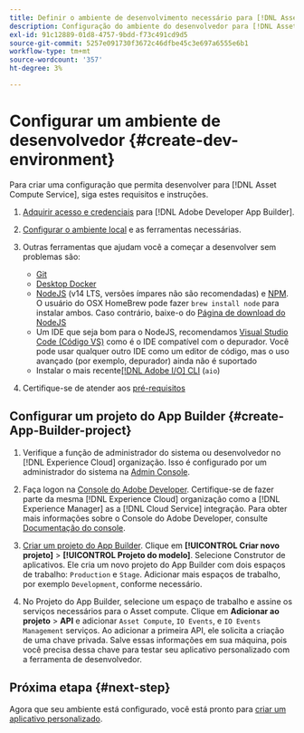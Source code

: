 ```yaml
---
title: Definir o ambiente de desenvolvimento necessário para [!DNL Asset Compute Service]
description: Configuração do ambiente do desenvolvedor para [!DNL Asset Compute Service] para começar a criar e testar o código personalizado.
exl-id: 91c12889-01d8-4757-9bdd-f73c491cd9d5
source-git-commit: 5257e091730f3672c46dfbe45c3e697a6555e6b1
workflow-type: tm+mt
source-wordcount: '357'
ht-degree: 3%

---
```


# Configurar um ambiente de desenvolvedor {#create-dev-environment}

Para criar uma configuração que permita desenvolver para [!DNL Asset Compute Service], siga estes requisitos e instruções.

1. [Adquirir acesso e credenciais](https://developer.adobe.com/app-builder/docs/getting_started/#acquire-access-and-credentials) para [!DNL Adobe Developer App Builder].

1. [Configurar o ambiente local](https://developer.adobe.com/app-builder/docs/getting_started/#local-environment-set-up) e as ferramentas necessárias.

1. Outras ferramentas que ajudam você a começar a desenvolver sem problemas são:

   * [Git](https://git-scm.com/)
   * [Desktop Docker](https://www.docker.com/get-started)
   * [NodeJS](https://nodejs.org) (v14 LTS, versões ímpares não são recomendadas) e [NPM](https://www.npmjs.com). O usuário do OSX HomeBrew pode fazer `brew install node` para instalar ambos. Caso contrário, baixe-o do [Página de download do NodeJS](https://nodejs.org/en/)
   * Um IDE que seja bom para o NodeJS, recomendamos [Visual Studio Code (Código VS)](https://code.visualstudio.com) como é o IDE compatível com o depurador. Você pode usar qualquer outro IDE como um editor de código, mas o uso avançado (por exemplo, depurador) ainda não é suportado
   * Instalar o mais recente[[!DNL Adobe I/O] CLI](https://github.com/adobe/aio-cli) (`aio`)
   <!-- - install using `npm install -g @adobe/aio-cli@7.1.0` -->

1. Certifique-se de atender aos [pré-requisitos](/help/using/understand-extensibility.md#prerequisites-and-provisioning)

<!--
>[!NOTE]
>
>For now, use [!DNL Adobe I/O] CLI v7.1.0 of and do not use [!DNL Adobe I/O] CLI v8.
-->

## Configurar um projeto do App Builder {#create-App-Builder-project}

1. Verifique a função de administrador do sistema ou desenvolvedor no [!DNL Experience Cloud] organização. Isso é configurado por um administrador do sistema na [Admin Console](https://adminconsole.adobe.com/overview).

1. Faça logon na [Console do Adobe Developer](https://console.adobe.io/). Certifique-se de fazer parte da mesma [!DNL Experience Cloud] organização como a [!DNL Experience Manager] as a [!DNL Cloud Service] integração. Para obter mais informações sobre o Console do Adobe Developer, consulte [Documentação do console](https://www.adobe.io/apis/experienceplatform/console/docs.html).

1. [Criar um projeto do App Builder](https://developer.adobe.com/app-builder/docs/getting_started/first_app/). Clique em **[!UICONTROL Criar novo projeto]** > **[!UICONTROL Projeto do modelo]**. Selecione Construtor de aplicativos. Ele cria um novo projeto do App Builder com dois espaços de trabalho: `Production` e `Stage`. Adicionar mais espaços de trabalho, por exemplo `Development`, conforme necessário.

1. No Projeto do App Builder, selecione um espaço de trabalho e assine os serviços necessários para o Asset compute. Clique em **Adicionar ao projeto** > **API** e adicionar `Asset Compute`, `IO Events`, e `IO Events Management` serviços. Ao adicionar a primeira API, ele solicita a criação de uma chave privada. Salve essas informações em sua máquina, pois você precisa dessa chave para testar seu aplicativo personalizado com a ferramenta de desenvolvedor.

## Próxima etapa {#next-step}

Agora que seu ambiente está configurado, você está pronto para [criar um aplicativo personalizado](develop-custom-application.md).

<!-- More ideas:
 
* Any steps in the beginning that lead to gotchas later should be called out for caution? For example,
  * don't change some defaults initially
  * know risks when deviating from standard path
  * naming conventions to follow
  * Retrieve and format credentials (YAML file details)

TBD: When aio-cli v8 bugs are resolved, update the AIO CLI install command to remove v7.x reference and instruct users to use the latest version. See CQDOC-18346.

-->

